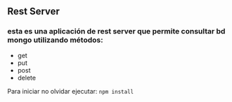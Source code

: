 ## Rest Server

### esta es una aplicación de rest server que permite consultar bd mongo utilizando métodos: 
- get
- put
- post
- delete

Para iniciar no olvidar ejecutar:
```npm install```
